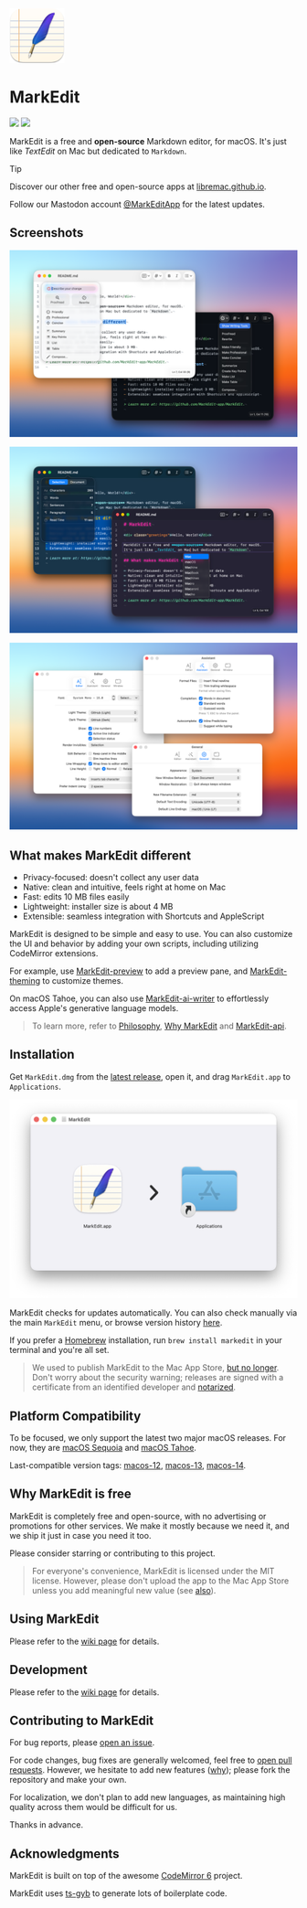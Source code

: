 <picture>
  <source media="(prefers-color-scheme: light)" srcset="https://raw.githubusercontent.com/MarkEdit-app/MarkEdit/main/Icon.png" width="96">
  <source media="(prefers-color-scheme: dark)" srcset="https://raw.githubusercontent.com/MarkEdit-app/MarkEdit/main/Icon-dark.png" width="96">
  <img src="./Icon.png" width="96">
</picture>

# MarkEdit

[![](https://img.shields.io/badge/Platform-macOS_15.0+-blue?color=007bff)](https://github.com/MarkEdit-app/MarkEdit/releases/latest) [![](https://github.com/MarkEdit-app/MarkEdit/actions/workflows/build-and-test.yml/badge.svg?branch=main)](https://github.com/MarkEdit-app/MarkEdit/actions/workflows/build-and-test.yml)

MarkEdit is a free and **open-source** Markdown editor, for macOS. It's just like _TextEdit_ on Mac but dedicated to `Markdown`.

> [!TIP]
> Discover our other free and open-source apps at [libremac.github.io](https://libremac.github.io/).
>
> Follow our Mastodon account [@MarkEditApp](https://mastodon.social/@MarkEditApp) for the latest updates.

## Screenshots

![Screenshots 01](/Screenshots/01.png)

![Screenshots 02](/Screenshots/02.png)

![Screenshots 03](/Screenshots/03.png)

## What makes MarkEdit different

- Privacy-focused: doesn't collect any user data
- Native: clean and intuitive, feels right at home on Mac
- Fast: edits 10 MB files easily
- Lightweight: installer size is about 4 MB
- Extensible: seamless integration with Shortcuts and AppleScript

MarkEdit is designed to be simple and easy to use. You can also customize the UI and behavior by adding your own scripts, including utilizing CodeMirror extensions.

For example, use [MarkEdit-preview](https://github.com/MarkEdit-app/MarkEdit-preview) to add a preview pane, and [MarkEdit-theming](https://github.com/MarkEdit-app/MarkEdit-theming) to customize themes.

On macOS Tahoe, you can also use [MarkEdit-ai-writer](https://github.com/MarkEdit-app/MarkEdit-ai-writer) to effortlessly access Apple's generative language models.

> To learn more, refer to [Philosophy](https://github.com/MarkEdit-app/MarkEdit/wiki/Philosophy), [Why MarkEdit](https://github.com/MarkEdit-app/MarkEdit/wiki/Why-MarkEdit) and [MarkEdit-api](https://github.com/MarkEdit-app/MarkEdit-api).

## Installation

Get `MarkEdit.dmg` from the <a href="https://github.com/MarkEdit-app/MarkEdit/releases/latest" target="_blank">latest release</a>, open it, and drag `MarkEdit.app` to `Applications`.

<img src="./Screenshots/install.png" width="540" alt="Install MarkEdit">

MarkEdit checks for updates automatically. You can also check manually via the main `MarkEdit` menu, or browse version history [here](https://github.com/MarkEdit-app/MarkEdit/releases).

If you prefer a [Homebrew](https://brew.sh/) installation, run `brew install markedit` in your terminal and you're all set.

> We used to publish MarkEdit to the Mac App Store, [but no longer](https://github.com/MarkEdit-app/MarkEdit/wiki/Philosophy#be-a-good-macos-citizen). Don't worry about the security warning; releases are signed with a certificate from an identified developer and [notarized](https://developer.apple.com/documentation/security/notarizing_macos_software_before_distribution).

## Platform Compatibility

To be focused, we only support the latest two major macOS releases. For now, they are [macOS Sequoia](https://www.apple.com/macos/macos-sequoia/) and [macOS Tahoe](https://www.apple.com/os/macos/).

Last-compatible version tags: [macos-12](https://github.com/MarkEdit-app/MarkEdit/releases/tag/macos-12), [macos-13](https://github.com/MarkEdit-app/MarkEdit/releases/tag/macos-13), [macos-14](https://github.com/MarkEdit-app/MarkEdit/releases/tag/macos-14).

## Why MarkEdit is free

MarkEdit is completely free and open-source, with no advertising or promotions for other services. We make it mostly because we need it, and we ship it just in case you need it too.

Please consider starring or contributing to this project.

> For everyone's convenience, MarkEdit is licensed under the MIT license. However, please don't upload the app to the Mac App Store unless you add meaningful new value (see [also](https://github.com/MarkEdit-app/MarkEdit/wiki#last-but-not-least)).

## Using MarkEdit

Please refer to the [wiki page](https://github.com/MarkEdit-app/MarkEdit/wiki/Manual) for details.

## Development

Please refer to the [wiki page](https://github.com/MarkEdit-app/MarkEdit/wiki/Development) for details.

## Contributing to MarkEdit

For bug reports, please [open an issue](https://github.com/MarkEdit-app/MarkEdit/issues/new).

For code changes, bug fixes are generally welcomed, feel free to [open pull requests](https://github.com/MarkEdit-app/MarkEdit/compare). However, we hesitate to add new features ([why](https://github.com/MarkEdit-app/MarkEdit/wiki/Why-MarkEdit#feature-poor)); please fork the repository and make your own.

For localization, we don't plan to add new languages, as maintaining high quality across them would be difficult for us.

Thanks in advance.

## Acknowledgments

MarkEdit is built on top of the awesome [CodeMirror 6](https://codemirror.net/) project.

MarkEdit uses [ts-gyb](https://github.com/microsoft/ts-gyb) to generate lots of boilerplate code.
